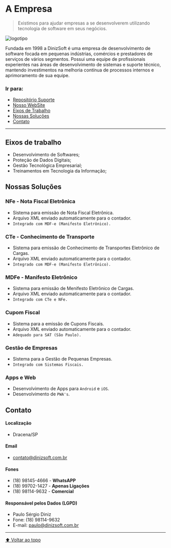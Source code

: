 # A Empresa
> Existimos para ajudar empresas a se desenvolverem utilizando tecnologia de software em seus negócios.

![logotipo](https://user-images.githubusercontent.com/92796645/178329166-0ff5a39b-553a-44cb-8dfb-e76ce4f3053e.jpg)

Fundada em 1998 a DinizSoft é uma empresa de desenvolvimento de software focada em pequenas indústrias, comércios e prestadores de serviços de vários segmentos. Possui uma equipe de profissionais experientes nas áreas de desenvolvimento de sistemas e suporte técnico, mantendo investimentos na melhoria contínua de processos internos e aprimoramento de sua equipe.

### Ir para:

 * [Repositório Suporte](https://github.com/DinizSoft/Suporte)
 * [Nosso WebSite](http://www.dinizsoft.com.br)
 * [Eixos de Trabalho](https://github.com/DinizSoft#eixos-de-trabalho)
 * [Nossas Soluções](https://github.com/DinizSoft#nossas-solu%C3%A7%C3%B5es)
 * [Contato](https://github.com/DinizSoft#contato)
 
 ---
 
## Eixos de trabalho
* Desenvolvimento de Softwares;
* Proteção de Dados Digitais;
* Gestão Tecnológica Empresarial;
* Treinamentos em Tecnologia da Informação;

## Nossas Soluções
### NFe - Nota Fiscal Eletrônica
  * Sistema para emissão de Nota Fiscal Eletrônica.
  * Arquivo XML enviado automaticamente para o contador.
  * `Integrado com MDF-e (Manifesto Eletrônico).`
  
### CTe - Conhecimento de Transporte
  * Sistema para emissão de Conhecimento de Transportes Eletrônico de Cargas.
  * Arquivo XML enviado automaticamente para o contador.
  * `Integrado com MDF-e (Manifesto Eletrônico).`

### MDFe - Manifesto Eletrônico
  * Sistema para emissão de Menifesto Eletrônico de Cargas.
  * Arquivo XML enviado automaticamente para o contador.
  * `Integrado com CTe e NFe.`

### Cupom Fiscal
  * Sistema para a emissão de Cupons Fiscais.
  * Arquivo XML enviado automaticamente para o contador.
  * `Adequado para SAT (São Paulo).`

### Gestão de Empresas
  * Sistema para a Gestão de Pequenas Empresas.
  * `Integrado com Sistemas Fiscais.`

### Apps e Web
  * Desenvolvimento de Apps para `Android` e `iOS`.
  * Desenvolvimento de `PWA's`.

## Contato
#### Localização
 * Dracena/SP

#### Email
 * contato@dinizsoft.com.br

#### Fones
 * (18) 98145-4666 - **WhatsAPP**
 * (18) 99702-1427 - **Apenas Ligações**
 * (18) 98114-9632 - **Comercial**

#### Responsável pelos Dados (LGPD)
 * Paulo Sérgio Diniz
 * Fone: (18) 98114-9632
 * E-mail: paulo@dinizsoft.com.br
 
 ---
 
 [⬆ Voltar ao topo](#a-empresa)<br>
